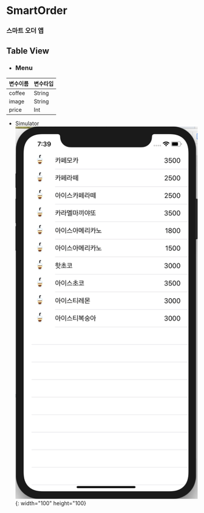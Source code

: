 # SmartOrder 
### 스마트 오더 앱

## Table View
* <h3> Menu</h3>

|변수이름 | 변수타입|
|----|----|
|coffee | String |
|image | String |
|price | Int |

* Simulator 
![TableView.png](./TableView.png){: width="100" height="100}

